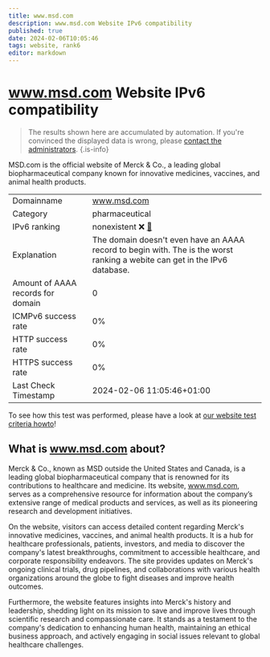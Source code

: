 ```yaml
---
title: www.msd.com
description: www.msd.com Website IPv6 compatibility
published: true
date: 2024-02-06T10:05:46
tags: website, rank6
editor: markdown
---
```


# www.msd.com Website IPv6 compatibility

> The results shown here are accumulated by automation. If you're convinced the displayed data is wrong, please [contact the administrators](/howto/chat). 
{.is-info}

MSD.com is the official website of Merck & Co., a leading global biopharmaceutical company known for innovative medicines, vaccines, and animal health products.


|   |   |
| - | - |
| Domainname | www.msd.com
| Category | pharmaceutical |
| IPv6 ranking | nonexistent :x: [🔗](/howto/ranking) |
| Explanation | The domain doesn't even have an AAAA record to begin with. The is the worst ranking a webite can get in the IPv6 database. |
| Amount of AAAA records for domain | 0 |
| ICMPv6 success rate | 0%|
| HTTP success rate | 0% |
| HTTPS success rate | 0% |
| Last Check Timestamp | 2024-02-06 11:05:46+01:00 |

To see how this test was performed, please have a look at [our website test criteria howto](/howto/testcriteria/website)!


## What is www.msd.com about?
Merck & Co., known as MSD outside the United States and Canada, is a leading global biopharmaceutical company that is renowned for its contributions to healthcare and medicine. Its website, www.msd.com, serves as a comprehensive resource for information about the company’s extensive range of medical products and services, as well as its pioneering research and development initiatives.

On the website, visitors can access detailed content regarding Merck's innovative medicines, vaccines, and animal health products. It is a hub for healthcare professionals, patients, investors, and media to discover the company's latest breakthroughs, commitment to accessible healthcare, and corporate responsibility endeavors. The site provides updates on Merck's ongoing clinical trials, drug pipelines, and collaborations with various health organizations around the globe to fight diseases and improve health outcomes.

Furthermore, the website features insights into Merck's history and leadership, shedding light on its mission to save and improve lives through scientific research and compassionate care. It stands as a testament to the company's dedication to enhancing human health, maintaining an ethical business approach, and actively engaging in social issues relevant to global healthcare challenges.


